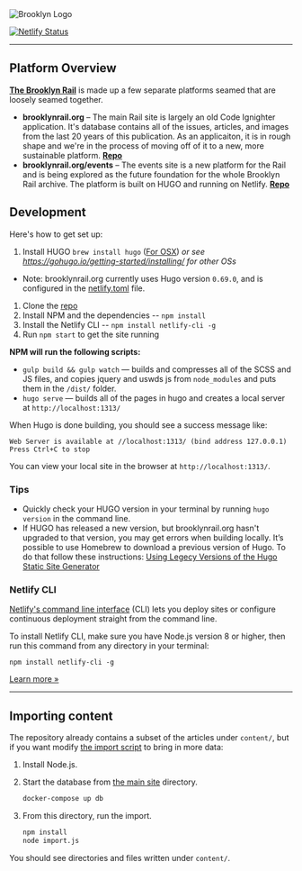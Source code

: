 <img src="https://venice.brooklynrail.org/assets/img/brooklyn-rail-logo-2019-outline-red.svg" alt="Brooklyn Logo"/>



[![Netlify Status](https://api.netlify.com/api/v1/badges/db6c835f-87e3-47c4-8f4d-53b4af3c6be8/deploy-status)](https://app.netlify.com/sites/brooklynrail/deploys)

---


## Platform Overview

[**The Brooklyn Rail**](https://brooklynrail.org) is made up a few separate platforms seamed that are loosely seamed together. 

- **brooklynrail.org** – The main Rail site is largely an old Code Ignighter application. It's database contains all of the issues, articles, and images from the last 20 years of this publication. As an applicaiton, it is in rough shape and we're in the process of moving off of it to a new, more sustainable platform. [**Repo**](https://github.com/brooklynrail/brooklynrail)
- **brooklynrail.org/events** – The events site is a new platform for the Rail and is being explored as the future foundation for the whole Brooklyn Rail archive. The platform is built on HUGO and running on Netlify. [**Repo**](https://github.com/brooklynrail/brooklynrail-platform)


## Development

Here's how to get set up:

1. Install HUGO `brew install hugo` ([For OSX](https://gohugo.io/getting-started/installing/#install-hugo-with-brew)) _or see https://gohugo.io/getting-started/installing/ for other OSs_
  - Note: brooklynrail.org currently uses Hugo version `0.69.0`, and is configured in the [netlify.toml](netlify.toml) file.
1. Clone the [repo](https://github.com/brooklynrail/brooklynrail-platform)
1. Install NPM and the dependencies -- `npm install`
1. Install the Netlify CLI -- `npm install netlify-cli -g`
1. Run `npm start` to get the site running


**NPM will run the following scripts:**

- `gulp build && gulp watch` — builds and compresses all of the SCSS and JS files, and copies jquery and uswds js from `node_modules` and puts them in the `/dist/` folder.
- `hugo serve` — builds all of the pages in hugo and creates a local server at `http://localhost:1313/`

When Hugo is done building, you should see a success message like:

```
Web Server is available at //localhost:1313/ (bind address 127.0.0.1)
Press Ctrl+C to stop
```

You can view your local site in the browser at `http://localhost:1313/`.

### Tips

- Quickly check your HUGO version in your terminal by running `hugo version` in the command line.
- If HUGO has released a new version, but brooklynrail.org hasn't upgraded to that version, you may get errors when building locally. It’s possible to use Homebrew to download a previous version of Hugo. To do that follow these instructions: [Using Legecy Versions of the Hugo Static Site Generator](https://www.fernandomc.com/posts/brew-install-legacy-hugo-site-generator/)


### Netlify CLI

[Netlify's command line interface](https://docs.netlify.com/cli/get-started/#installation) (CLI) lets you deploy sites or configure continuous deployment straight from the command line.

To install Netlify CLI, make sure you have Node.js version 8 or higher, then run this command from any directory in your terminal:

```
npm install netlify-cli -g
```

[Learn more »](https://docs.netlify.com/cli/get-started/#installation)

---

## Importing content

The repository already contains a subset of the articles under `content/`, but if you want modify [the import script](import.js) to bring in more data:

1. Install Node.js.
1. Start the database from [the main site](https://github.com/brooklynrail/brooklynrail) directory.

   ```sh
   docker-compose up db
   ```

1. From this directory, run the import.

   ```sh
   npm install
   node import.js
   ```

You should see directories and files written under `content/`.
